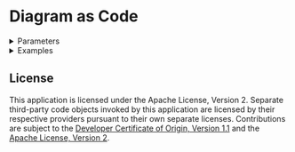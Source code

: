 # Diagram as Code

<details><summary>Parameters</summary>

1. Diagram
- name
- filename
- folder
- direction = LR or TB
2. Grouping Shapes and Expanded Shapes
- label = primary label (SemiBold font)
- sublabel = secondary label (Regular font)
- direction = LR or TB
3. Collapsed Shapes
- label = primary label (SemiBold font)
- sublabel = secondary label (Regular font)
4. Edge
- label = edge label
- startarrow
- endarrow
- startfill
- endfill

</details>

<details><summary>Examples</summary>

1. [VSI on VPC Landing Zone](examples/slzvsi.md)
2. [Power Virtual Server with VPC Landing Zone](examples/slzpowervs.md)

</details>

## License

This application is licensed under the Apache License, Version 2.  Separate third-party code objects invoked by this application are licensed by their respective providers pursuant to their own separate licenses.  Contributions are subject to the [Developer Certificate of Origin, Version 1.1](https://developercertificate.org/) and the [Apache License, Version 2](https://www.apache.org/licenses/LICENSE-2.0.txt).
